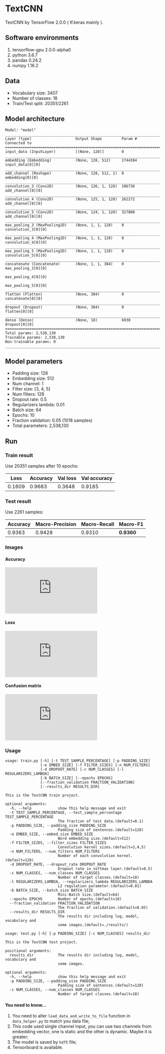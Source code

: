 # TextCNN
TextCNN by TensorFlow 2.0.0 ( tf.keras mainly ).
## Software environments
1. tensorflow-gpu 2.0.0-alpha0
2. python 3.6.7
3. pandas 0.24.2
4. numpy 1.16.2

## Data
- Vocabulary size: 3407
- Number of classes: 18
- Train/Test split: 20351/2261

## Model architecture
```
Model: "model"
__________________________________________________________________________________________________
Layer (type)                    Output Shape         Param #     Connected to                     
==================================================================================================
input_data (InputLayer)         [(None, 128)]        0                                            
__________________________________________________________________________________________________
embedding (Embedding)           (None, 128, 512)     1744384     input_data[0][0]                 
__________________________________________________________________________________________________
add_channel (Reshape)           (None, 128, 512, 1)  0           embedding[0][0]                  
__________________________________________________________________________________________________
convolution_3 (Conv2D)          (None, 126, 1, 128)  196736      add_channel[0][0]                
__________________________________________________________________________________________________
convolution_4 (Conv2D)          (None, 125, 1, 128)  262272      add_channel[0][0]                
__________________________________________________________________________________________________
convolution_5 (Conv2D)          (None, 124, 1, 128)  327808      add_channel[0][0]                
__________________________________________________________________________________________________
max_pooling_3 (MaxPooling2D)    (None, 1, 1, 128)    0           convolution_3[0][0]              
__________________________________________________________________________________________________
max_pooling_4 (MaxPooling2D)    (None, 1, 1, 128)    0           convolution_4[0][0]              
__________________________________________________________________________________________________
max_pooling_5 (MaxPooling2D)    (None, 1, 1, 128)    0           convolution_5[0][0]              
__________________________________________________________________________________________________
concatenate (Concatenate)       (None, 1, 1, 384)    0           max_pooling_3[0][0]              
                                                                 max_pooling_4[0][0]              
                                                                 max_pooling_5[0][0]              
__________________________________________________________________________________________________
flatten (Flatten)               (None, 384)          0           concatenate[0][0]                
__________________________________________________________________________________________________
dropout (Dropout)               (None, 384)          0           flatten[0][0]                    
__________________________________________________________________________________________________
dense (Dense)                   (None, 18)           6930        dropout[0][0]                    
==================================================================================================
Total params: 2,538,130
Trainable params: 2,538,130
Non-trainable params: 0
__________________________________________________________________________________________________
```

## Model parameters
- Padding size: 128
- Embedding size: 512
- Num channel: 1
- Filter size: [3, 4, 5]
- Num filters: 128
- Dropout rate: 0.5
- Regularizers lambda: 0.01
- Batch size: 64
- Epochs: 10
- Fraction validation: 0.05 (1018 samples)
- Total parameters: 2,538,130

## Run
### Train result
Use 20351 samples after 10 epochs:

| Loss | Accuracy | Val loss | Val accuracy |
| --- | --- | --- | --- |
| 0.1609 | 0.9683 | 0.3648 | 0.9185 |
### Test result
Use 2261 samples:

| Accuracy | Macro-Precision | Macro-Recall | Macro-F1 |
| --- | --- | --- | --- |
| 0.9363 | 0.9428 | 0.9310 | **0.9360** |
### Images
#### Accuracy
![Accuracy](https://github.com/ShaneTian/TextCNN/raw/master/results/2019-04-29-15-43-54/acc.pdf)
#### Loss
![Loss](https://github.com/ShaneTian/TextCNN/raw/master/results/2019-04-29-15-43-54/loss.pdf)
#### Confusion matrix
![Confusion matrix](https://github.com/ShaneTian/TextCNN/raw/master/results/2019-04-29-15-43-54/confusion_matrix.pdf)

### Usage
```
usage: train.py [-h] [-t TEST_SAMPLE_PERCENTAGE] [-p PADDING_SIZE]
                [-e EMBED_SIZE] [-f FILTER_SIZES] [-n NUM_FILTERS]
                [-d DROPOUT_RATE] [-c NUM_CLASSES] [-l REGULARIZERS_LAMBDA]
                [-b BATCH_SIZE] [--epochs EPOCHS]
                [--fraction_validation FRACTION_VALIDATION]
                [--results_dir RESULTS_DIR]

This is the TextCNN train project.

optional arguments:
  -h, --help            show this help message and exit
  -t TEST_SAMPLE_PERCENTAGE, --test_sample_percentage TEST_SAMPLE_PERCENTAGE
                        The fraction of test data.(default=0.1)
  -p PADDING_SIZE, --padding_size PADDING_SIZE
                        Padding size of sentences.(default=128)
  -e EMBED_SIZE, --embed_size EMBED_SIZE
                        Word embedding size.(default=512)
  -f FILTER_SIZES, --filter_sizes FILTER_SIZES
                        Convolution kernel sizes.(default=3,4,5)
  -n NUM_FILTERS, --num_filters NUM_FILTERS
                        Number of each convolution kernel.(default=128)
  -d DROPOUT_RATE, --dropout_rate DROPOUT_RATE
                        Dropout rate in softmax layer.(default=0.5)
  -c NUM_CLASSES, --num_classes NUM_CLASSES
                        Number of target classes.(default=18)
  -l REGULARIZERS_LAMBDA, --regularizers_lambda REGULARIZERS_LAMBDA
                        L2 regulation parameter.(default=0.01)
  -b BATCH_SIZE, --batch_size BATCH_SIZE
                        Mini-Batch size.(default=64)
  --epochs EPOCHS       Number of epochs.(default=10)
  --fraction_validation FRACTION_VALIDATION
                        The fraction of validation.(default=0.05)
  --results_dir RESULTS_DIR
                        The results dir including log, model, vocabulary and
                        some images.(default=./results/)
```

```
usage: test.py [-h] [-p PADDING_SIZE] [-c NUM_CLASSES] results_dir

This is the TextCNN test project.

positional arguments:
  results_dir           The results dir including log, model, vocabulary and
                        some images.

optional arguments:
  -h, --help            show this help message and exit
  -p PADDING_SIZE, --padding_size PADDING_SIZE
                        Padding size of sentences.(default=128)
  -c NUM_CLASSES, --num_classes NUM_CLASSES
                        Number of target classes.(default=18)
```
#### You need to know...
1. You need to alter `load_data_and_write_to_file` function in `data_helper.py` to match you data file;
2. This code used single channel input, you can use two channels from embedding vector, one is static and the other is dynamic. Maybe it is greater;
3. The model is saved by `hdf5` file;
4. Tensorboard is available.

